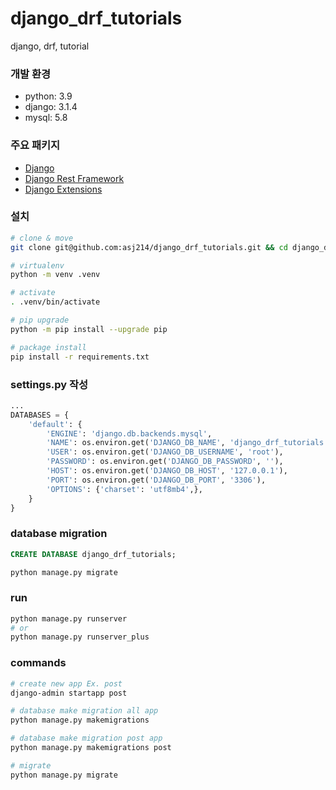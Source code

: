 # django_drf_tutorials  
django, drf, tutorial

### 개발 환경  
- python: 3.9
- django: 3.1.4
- mysql: 5.8

### 주요 패키지  
- [Django](https://docs.djangoproject.com/ko/3.1/intro/)
- [Django Rest Framework](https://www.django-rest-framework.org/)
- [Django Extensions](https://django-extensions.readthedocs.io/en/latest/)

### 설치  
```sh
# clone & move
git clone git@github.com:asj214/django_drf_tutorials.git && cd django_drf_tutorials

# virtualenv
python -m venv .venv

# activate
. .venv/bin/activate

# pip upgrade
python -m pip install --upgrade pip

# package install
pip install -r requirements.txt
```

### settings.py 작성  
```python
...
DATABASES = {
    'default': {
        'ENGINE': 'django.db.backends.mysql',
        'NAME': os.environ.get('DJANGO_DB_NAME', 'django_drf_tutorials'),
        'USER': os.environ.get('DJANGO_DB_USERNAME', 'root'),
        'PASSWORD': os.environ.get('DJANGO_DB_PASSWORD', ''),
        'HOST': os.environ.get('DJANGO_DB_HOST', '127.0.0.1'),
        'PORT': os.environ.get('DJANGO_DB_PORT', '3306'),
        'OPTIONS': {'charset': 'utf8mb4',},
    }
}
```

### database migration  
```sql
CREATE DATABASE django_drf_tutorials;
```
```sh
python manage.py migrate
```

### run  
```sh
python manage.py runserver
# or
python manage.py runserver_plus
```

### commands  
```sh
# create new app Ex. post
django-admin startapp post

# database make migration all app
python manage.py makemigrations

# database make migration post app
python manage.py makemigrations post

# migrate
python manage.py migrate
```